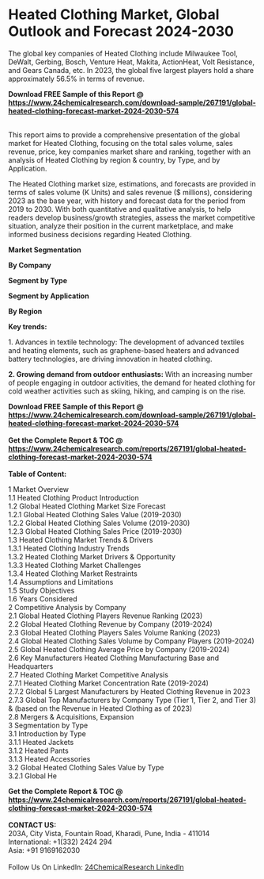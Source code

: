 <h1>Heated Clothing Market, Global Outlook and Forecast 2024-2030</h1><p>
</p><p>
The global key companies of Heated Clothing include Milwaukee Tool, DeWalt, Gerbing, Bosch, Venture Heat, Makita, ActionHeat, Volt Resistance, and Gears Canada, etc. In 2023, the global five largest players hold a share approximately 56.5% in terms of revenue.</p><p>
</p><div><b>Download FREE Sample of this Report @ 
            <a href="https://www.24chemicalresearch.com/download-sample/267191/global-heated-clothing-forecast-market-2024-2030-574">
            https://www.24chemicalresearch.com/download-sample/267191/global-heated-clothing-forecast-market-2024-2030-574</a></b></div><br><p>
This report aims to provide a comprehensive presentation of the global market for Heated Clothing, focusing on the total sales volume, sales revenue, price, key companies market share and ranking, together with an analysis of Heated Clothing by region &amp; country, by Type, and by Application.</p><p>
</p><p>
The Heated Clothing market size, estimations, and forecasts are provided in terms of sales volume (K Units) and sales revenue ($ millions), considering 2023 as the base year, with history and forecast data for the period from 2019 to 2030. With both quantitative and qualitative analysis, to help readers develop business/growth strategies, assess the market competitive situation, analyze their position in the current marketplace, and make informed business decisions regarding Heated Clothing.</p><p>
</p><p>
<strong>Market Segmentation</strong></p><p>
</p><p>
<strong>By Company</strong>
</p><p>
<strong>Segment by Type</strong></p><p>
</p><p>
<strong>Segment by Application</strong></p><p>
</p><p>
<strong>By Region</strong></p><p>
</p><p>
<strong>Key trends:</strong></p><p>
1. Advances in textile technology: The development of advanced textiles and heating elements, such as graphene-based heaters and advanced battery technologies, are driving innovation in heated clothing.</p><p>
<strong>2. Growing demand from outdoor enthusiasts: </strong>With an increasing number of people engaging in outdoor activities, the demand for heated clothing for cold weather activities such as skiing, hiking, and camping is on the rise.</p><div><b>Download FREE Sample of this Report @ 
            <a href="https://www.24chemicalresearch.com/download-sample/267191/global-heated-clothing-forecast-market-2024-2030-574">
            https://www.24chemicalresearch.com/download-sample/267191/global-heated-clothing-forecast-market-2024-2030-574</a></b></div><br><div><b>Get the Complete Report & TOC @ 
            <a href="https://www.24chemicalresearch.com/reports/267191/global-heated-clothing-forecast-market-2024-2030-574">
            https://www.24chemicalresearch.com/reports/267191/global-heated-clothing-forecast-market-2024-2030-574</a></b></div><br>
            <b>Table of Content:</b><p>1 Market Overview<br />
1.1 Heated Clothing Product Introduction<br />
1.2 Global Heated Clothing Market Size Forecast<br />
1.2.1 Global Heated Clothing Sales Value (2019-2030)<br />
1.2.2 Global Heated Clothing Sales Volume (2019-2030)<br />
1.2.3 Global Heated Clothing Sales Price (2019-2030)<br />
1.3 Heated Clothing Market Trends & Drivers<br />
1.3.1 Heated Clothing Industry Trends<br />
1.3.2 Heated Clothing Market Drivers & Opportunity<br />
1.3.3 Heated Clothing Market Challenges<br />
1.3.4 Heated Clothing Market Restraints<br />
1.4 Assumptions and Limitations<br />
1.5 Study Objectives<br />
1.6 Years Considered<br />
2 Competitive Analysis by Company<br />
2.1 Global Heated Clothing Players Revenue Ranking (2023)<br />
2.2 Global Heated Clothing Revenue by Company (2019-2024)<br />
2.3 Global Heated Clothing Players Sales Volume Ranking (2023)<br />
2.4 Global Heated Clothing Sales Volume by Company Players (2019-2024)<br />
2.5 Global Heated Clothing Average Price by Company (2019-2024)<br />
2.6 Key Manufacturers Heated Clothing Manufacturing Base and Headquarters<br />
2.7 Heated Clothing Market Competitive Analysis<br />
2.7.1 Heated Clothing Market Concentration Rate (2019-2024)<br />
2.7.2 Global 5 Largest Manufacturers by Heated Clothing Revenue in 2023<br />
2.7.3 Global Top Manufacturers by Company Type (Tier 1, Tier 2, and Tier 3) & (based on the Revenue in Heated Clothing as of 2023)<br />
2.8 Mergers & Acquisitions, Expansion<br />
3 Segmentation by Type<br />
3.1 Introduction by Type<br />
3.1.1 Heated Jackets<br />
3.1.2 Heated Pants<br />
3.1.3 Heated Accessories<br />
3.2 Global Heated Clothing Sales Value by Type<br />
3.2.1 Global He</p><div><b>Get the Complete Report & TOC @ 
            <a href="https://www.24chemicalresearch.com/reports/267191/global-heated-clothing-forecast-market-2024-2030-574">
            https://www.24chemicalresearch.com/reports/267191/global-heated-clothing-forecast-market-2024-2030-574</a></b></div><br><b>CONTACT US:</b><br>
            203A, City Vista, Fountain Road, Kharadi, Pune, India - 411014<br>
            International: +1(332) 2424 294<br>
            Asia: +91 9169162030 <br><br>
            Follow Us On LinkedIn: <a href="https://www.linkedin.com/company/24chemicalresearch/">24ChemicalResearch LinkedIn</a>